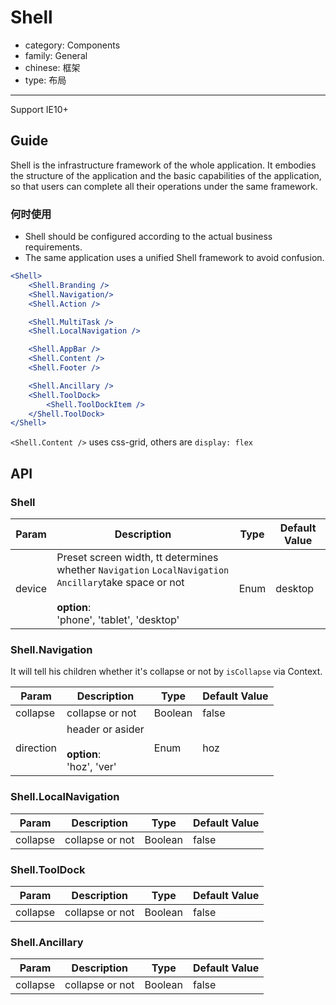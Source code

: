 # Shell

-   category: Components
-   family: General
-   chinese: 框架
-   type: 布局

---

Support IE10+

## Guide

Shell is the infrastructure framework of the whole application. It embodies the structure of the application and the basic capabilities of the application, so that users can complete all their operations under the same framework.

### 何时使用

- Shell should be configured according to the actual business requirements.
- The same application uses a unified Shell framework to avoid confusion.

````jsx
<Shell>
    <Shell.Branding />
    <Shell.Navigation/>
    <Shell.Action />

    <Shell.MultiTask />
    <Shell.LocalNavigation />

    <Shell.AppBar />
    <Shell.Content />
    <Shell.Footer />

    <Shell.Ancillary />
    <Shell.ToolDock>
        <Shell.ToolDockItem />
    </Shell.ToolDock>
</Shell>
````

`<Shell.Content />` uses css-grid, others are `display: flex`

## API

### Shell
| Param                | Description  | Type              | Default Value      |
| -------------------- | ------------ | ----------------- | ------------------ |
| device             | Preset screen width, tt determines whether `Navigation` `LocalNavigation` `Ancillary`take space or not<br><br>**option**:<br>'phone', 'tablet', 'desktop'     | Enum         |  desktop    |

### Shell.Navigation
It will tell his children whether it's collapse or not by `isCollapse` via Context.

| Param                | Description  | Type              | Default Value      |
| -------------------- | ------------ | ----------------- | ------------------ |
| collapse   | collapse or not  | Boolean         | false     |
| direction  | header or asider<br><br>**option**:<br>'hoz', 'ver'    | Enum         |  hoz    |


### Shell.LocalNavigation
| Param                | Description  | Type              | Default Value      |
| -------------------- | ------------ | ----------------- | ------------------ |
| collapse   | collapse or not    | Boolean         | false     |

### Shell.ToolDock
| Param                | Description  | Type              | Default Value      |
| -------------------- | ------------ | ----------------- | ------------------ |
| collapse   | collapse or not   | Boolean         | false     |

### Shell.Ancillary
| Param                | Description  | Type              | Default Value      |
| -------------------- | ------------ | ----------------- | ------------------ |
| collapse   | collapse or not   | Boolean         | false     |

